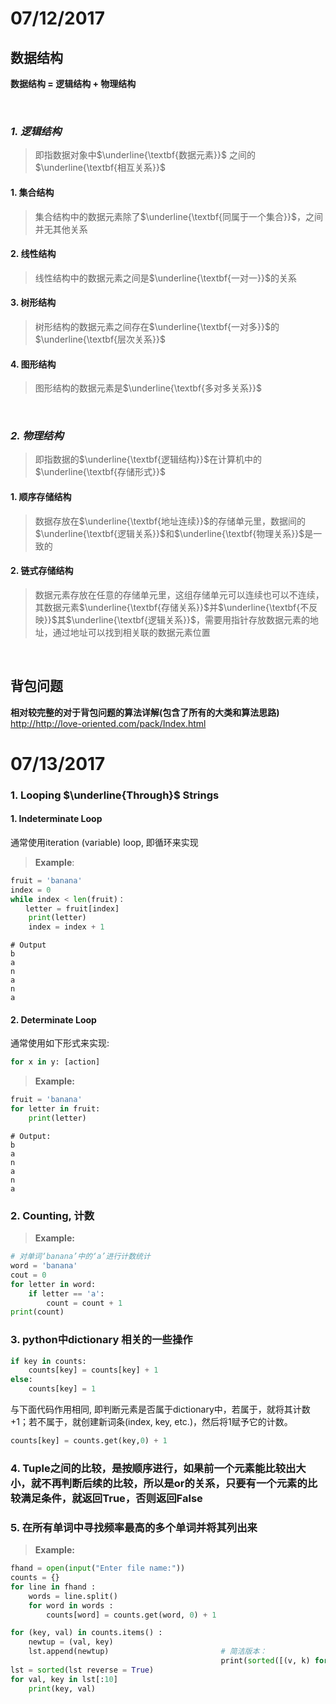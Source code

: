 # 07/12/2017
## 数据结构
**数据结构 = 逻辑结构 + 物理结构**

</br>

### _1. 逻辑结构_</br>
>即指数据对象中$\underline{\textbf{数据元素}}$ 之间的$\underline{\textbf{相互关系}}$

#### 1. 集合结构</br>
>集合结构中的数据元素除了$\underline{\textbf{同属于一个集合}}$，之间并无其他关系

#### 2. 线性结构</br>
>线性结构中的数据元素之间是$\underline{\textbf{一对一}}$的关系

#### 3. 树形结构</br>
>树形结构的数据元素之间存在$\underline{\textbf{一对多}}$的$\underline{\textbf{层次关系}}$

#### 4. 图形结构</br>
>图形结构的数据元素是$\underline{\textbf{多对多关系}}$

</br>

### _2. 物理结构_</br>
>即指数据的$\underline{\textbf{逻辑结构}}$在计算机中的$\underline{\textbf{存储形式}}$

#### 1. 顺序存储结构</br>
>数据存放在$\underline{\textbf{地址连续}}$的存储单元里，数据间的$\underline{\textbf{逻辑关系}}$和$\underline{\textbf{物理关系}}$是一致的

#### 2. 链式存储结构</br>
>数据元素存放在任意的存储单元里，这组存储单元可以连续也可以不连续，其数据元素$\underline{\textbf{存储关系}}$并$\underline{\textbf{不反映}}$其$\underline{\textbf{逻辑关系}}$，需要用指针存放数据元素的地址，通过地址可以找到相关联的数据元素位置

</br>

## 背包问题</br>
__相对较完整的对于背包问题的算法详解(包含了所有的大类和算法思路)__</br>
 <http://http://love-oriented.com/pack/Index.html>

# 07/13/2017
### 1. Looping $\underline{Through}$ Strings
#### 1. Indeterminate Loop
通常使用iteration (variable) loop, 即循环来实现
>__Example__:
```python
fruit = 'banana'
index = 0
while index < len(fruit)：
　　letter = fruit[index]
    print(letter)
    index = index + 1
```
```
# Output
b
a
n
a
n
a
```
#### 2. Determinate Loop
通常使用如下形式来实现:
```python
for x in y: [action]
``` 
>__Example:__
```python
fruit = 'banana'
for letter in fruit:
    print(letter)
```
```
# Output:
b
a
n
a
n
a
```

### 2. Counting, 计数
>__Example:__
```python
# 对单词‘banana’中的‘a’进行计数统计
word = 'banana'
cout = 0
for letter in word:
    if letter == 'a':
        count = count + 1
print(count)
```

### 3. python中dictionary 相关的一些操作
```python
if key in counts:
    counts[key] = counts[key] + 1
else:
    counts[key] = 1
```
与下面代码作用相同, 即判断元素是否属于dictionary中，若属于，就将其计数+1；若不属于，就创建新词条(index, key, etc.)，然后将1赋予它的计数。
```python
counts[key] = counts.get(key,0) + 1
```

### 4. Tuple之间的比较，是按顺序进行，如果前一个元素能比较出大小，就不再判断后续的比较，所以是or的关系，只要有一个元素的比较满足条件，就返回True，否则返回False

### 5. 在所有单词中寻找频率最高的多个单词并将其列出来
>__Example:__
```python
fhand = open(input("Enter file name:"))
counts = {}
for line in fhand :
    words = line.split()
    for word in words :
        counts[word] = counts.get(word, 0) + 1

for (key, val) in counts.items() : 
    newtup = (val, key)
    lst.append(newtup)                         # 简洁版本：
                                               print(sorted([(v, k) for k, v in lst.items()]))
lst = sorted(lst reverse = True)
for val, key in lst[:10]
    print(key, val)
```


